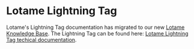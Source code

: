 # Lotame Lightning Tag

Lotame's Lightning Tag documentation has migrated to our new [Lotame Knowledge Base](https://my.lotame.com/). The Lightning Tag can be found here: [Lotame Lightning Tag techical documentation](https://my.lotame.com/t/m1hxv7l/lotame-lightning-tag).
